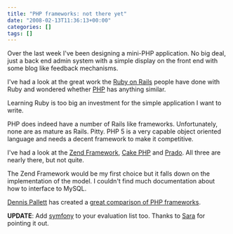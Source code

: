 ```yaml
---
title: "PHP frameworks: not there yet"
date: "2008-02-13T11:36:13+00:00"
categories: []
tags: []
---
```


Over the last week I've been designing a mini-PHP application. No big deal, just a back end admin system with a simple display on the front end with some blog like feedback mechanisms.

I've had a look at the great work the <a href="http://www.rubyonrails.org/">Ruby on Rails</a> people have done with Ruby and wondered whether <a href="http://www.php.net/">PHP</a> has anything similar.

Learning Ruby is too big an investment for the simple application I want to write.

PHP does indeed have a number of Rails like frameworks. Unfortunately, none are as mature as Rails. Pitty. PHP 5 is a very capable object oriented language and needs a decent framework to make it competitive.

I've had a look at the <a href="http://framework.zend.com/">Zend Framework</a>, <a href="http://www.cakephp.org/">Cake PHP</a> and <a href="http://www.pradosoft.com/">Prado</a>. All three are nearly there, but not quite.

The Zend Framework would be my first choice but it falls down on the implementation of the model. I couldn't find much documentation about how to interface to MySQL.

<a href="http://www.phpit.net/">Dennis Pallett</a> has created a <a href="http://www.phpit.net/article/ten-different-php-frameworks/">great comparison of PHP frameworks</a>.

<strong>UPDATE</strong>: Add <a href="http://www.symfony-project.org/">symfony</a> to your evaluation list too. Thanks to <a href="http://www.search-this.com/">Sara</a> for pointing it out.
